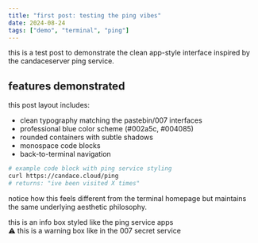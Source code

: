 ```yaml
---
title: "first post: testing the ping vibes"
date: 2024-08-24
tags: ["demo", "terminal", "ping"]
---
```


this is a test post to demonstrate the clean app-style interface inspired by the candaceserver ping service.

## features demonstrated

this post layout includes:

- clean typography matching the pastebin/007 interfaces
- professional blue color scheme (#002a5c, #004085)
- rounded containers with subtle shadows
- monospace code blocks
- back-to-terminal navigation

```bash
# example code block with ping service styling
curl https://candace.cloud/ping
# returns: "ive been visited X times"
```

notice how this feels different from the terminal homepage but maintains the same underlying aesthetic philosophy.

<div class="info">
this is an info box styled like the ping service apps
</div>

<div class="warning">
⚠️ this is a warning box like in the 007 secret service
</div>